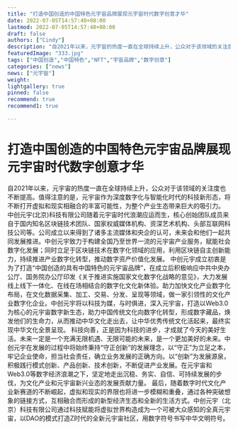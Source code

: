 ```yaml
---
title: "打造中国创造的中国特色元宇宙品牌展现元宇宙时代数字创意才华"
date: 2022-07-05T14:57:40+08:00
lastmod: 2022-07-05T14:57:40+08:00
draft: false
authors: ["Cindy"]
description: "自2021年以来，元宇宙的热度一直在全球持续上升，公众对于该领域的关注度也不断提高。值得注意的是，元宇宙作为深度数字化与智能化时代的科技新形态，将不断打开虚拟和现实相融合的丰富可能性，为整个产业生态带来巨大的吸引力。"
featuredImage: "333.jpg"
tags: ["中国创造","中国特色","NFT","宇宙品牌","数字创意"]
categories: ["news"]
news: ["元宇宙"]
weight: 
lightgallery: true
pinned: false
recommend: true
recommend1: true

---
```


# 打造中国创造的中国特色元宇宙品牌展现元宇宙时代数字创意才华

自2021年以来，元宇宙的热度一直在全球持续上升，公众对于该领域的关注度也不断提高。值得注意的是，元宇宙作为深度数字化与智能化时代的科技新形态，将不断打开虚拟和现实相融合的丰富可能性，为整个产业生态带来巨大的吸引力。
中创元宇(北京)科技有限公司随着元宇宙时代浪潮应运而生，核心创始团队成员来自于国内知名区块链技术团队、国家权威媒体机构、资深艺术机构、头部互联网科技公司等。公司成立以来得到了诸多主流媒体和央企的认可，未来会和他们一起共同发展推进。中创元宇致力于构建全国乃至世界一流的元宇宙产业服务，赋能社会数字化发展；同时立足于区块链技术在数字化领域的应用，利用区块链自主创新能力，持续推进产业数字化转型，推动数字资产价值化发展。
中创元宇成立初衷是为了打造“中国创造的具有中国特色的元宇宙品牌”，在成立后积极响应中共中央办公厅、国务院办公厅印发《关于推进实施国家文化数字化战略的意见》，大力发展线上线下一体化、在线在场相结合的数字化文化新体验。助力加快文化产业数字化布局，在文化数据采集、加工、交易、分发、呈现等领域，做一家引领性的文化产业数字化企业。中创元宇将以科技为媒，与时俱进，深入元宇宙，打造以Web3.0为核心的元宇宙数字新生态，助力中国传统文化向数字化转型，形成数字藏品，焕发他们的生命力，从而推动中华文化走出去，让中华优秀传统文化活起来，最终实现中华文化全景呈现。
科技向善，正是因为科技的进步，才成就了今天的美好生活。未来一定是一个充满无限机遇、无限可能的未来，是一个更加美好的未来。中创元宇在发展的过程中将始终秉持“守正创新”的发展理念，以“守正”为立足之本，牢记企业使命，担当社会责任，确立业务发展的正确方向。以“创新”为发展源泉，积极践行模式创新、产品创新、技术创新，不断促进产业发展。在元宇宙和Web3.0等数字经济浪潮之下，坚定地走出沉稳、务实、自信、可持续发展的步伐，为文化产业和元宇宙新兴业态的发展贡献力量。
最后，随着数字时代文化产业新赛道的不断崛起，虚拟和现实的界限也将进一步模糊和重叠，通过各种突破想象的链接方式，互相融合而形成的新型经济生态和全新的生活方式。中创元宇（北京）科技有限公司通过科技赋能将虚拟世界构造成为一个可被大众感知的全真元宇宙，以DAO的模式打造Z时代的全新元宇宙社区，用数字符号书写中华文明符号。